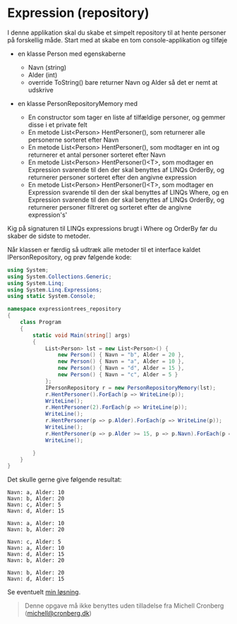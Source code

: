 ﻿# Expression (repository)

I denne applikation skal du skabe et simpelt repository til at hente personer på forskellig måde. Start med at
skabe en tom console-applikation og tilføje 

- en klasse Person med egenskaberne
	- Navn (string)
	- Alder (int)
	- override ToString()
		bare returner Navn og Alder så det er nemt at udskrive

- en klasse PersonRepositoryMemory med
	- En constructor som tager en liste af tilfældige personer, og gemmer disse i et private felt
	- En metode List\<Person\> HentPersoner(), som returnerer alle personerne sorteret efter Navn
	- En metode List\<Person\> HentPersoner(), som modtager en int og returnerer et antal personer sorteret efter Navn
	- En metode List\<Person\> HentPersoner()\<T\>, som modtager en Expression svarende til den der skal benyttes af LINQs OrderBy, og returnerer personer sorteret efter den angivne expression
	- En metode List\<Person\> HentPersoner()\<T\>, som modtager en Expression svarende til den der skal benyttes af LINQs Where, og en Expression svarende til den der skal benyttes af LINQs OrderBy, og returnerer personer filtreret og sorteret efter de angivne expression's'

Kig på signaturen til LINQs expressions brugt i Where og OrderBy før du skaber de sidste to metoder.

Når klassen er færdig så udtræk alle metoder til et interface kaldet IPersonRepository, og prøv følgende kode:

```csharp
using System;
using System.Collections.Generic;
using System.Linq;
using System.Linq.Expressions;
using static System.Console;

namespace expressiontrees_repository
{
    class Program
    {
        static void Main(string[] args)
        {
            List<Person> lst = new List<Person>() {
                new Person() { Navn = "b", Alder = 20 },
                new Person() { Navn = "a", Alder = 10 },
                new Person() { Navn = "d", Alder = 15 },
                new Person() { Navn = "c", Alder = 5 }
            };
            IPersonRepository r = new PersonRepositoryMemory(lst);
            r.HentPersoner().ForEach(p => WriteLine(p));
            WriteLine();
            r.HentPersoner(2).ForEach(p => WriteLine(p));
            WriteLine();
            r.HentPersoner(p => p.Alder).ForEach(p => WriteLine(p));
            WriteLine();
            r.HentPersoner(p => p.Alder >= 15, p => p.Navn).ForEach(p => WriteLine(p));
            WriteLine();

        }
    }
}
```

Det skulle gerne give følgende resultat:

```
Navn: a, Alder: 10
Navn: b, Alder: 20
Navn: c, Alder: 5
Navn: d, Alder: 15

Navn: a, Alder: 10
Navn: b, Alder: 20

Navn: c, Alder: 5
Navn: a, Alder: 10
Navn: d, Alder: 15
Navn: b, Alder: 20

Navn: b, Alder: 20
Navn: d, Alder: 15
```

Se eventuelt [min løsning](https://github.com/devcronberg/undervisning-cs-opgaver/blob/master/expressiontrees-repository/Program.cs).


<!-- footerstart -->
> Denne opgave må ikke benyttes uden tilladelse fra Michell Cronberg (michell@cronberg.dk)
<!-- footerslut -->
